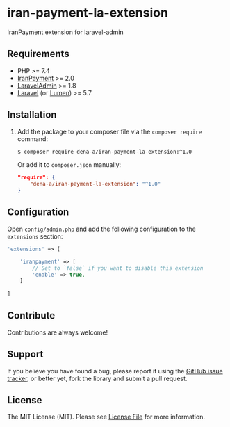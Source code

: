 # iran-payment-la-extension
IranPayment extension for laravel-admin

## Requirements

* PHP >= 7.4
* [IranPayment](https://www.github.com/dena-a/iran-payment) >= 2.0
* [LaravelAdmin](https://www.github.com/z-song/laravel-admin) >= 1.8
* [Laravel](https://www.laravel.com) (or [Lumen](https://lumen.laravel.com)) >= 5.7

## Installation
1. Add the package to your composer file via the `composer require` command:

   ```bash
   $ composer require dena-a/iran-payment-la-extension:^1.0
   ```

   Or add it to `composer.json` manually:

   ```json
   "require": {
       "dena-a/iran-payment-la-extension": "^1.0"
   }
   ```

## Configuration

Open `config/admin.php` and add the following configuration to the `extensions` section:

```php
'extensions' => [

    'iranpayment' => [
        // Set to `false` if you want to disable this extension
        'enable' => true,
    ]
    
]
```

## Contribute

Contributions are always welcome!

## Support

If you believe you have found a bug, please report it using the [GitHub issue tracker](https://github.com/dena-a/iran-payment/issues),
or better yet, fork the library and submit a pull request.

## License

The MIT License (MIT). Please see [License File](LICENSE.md) for more information.
